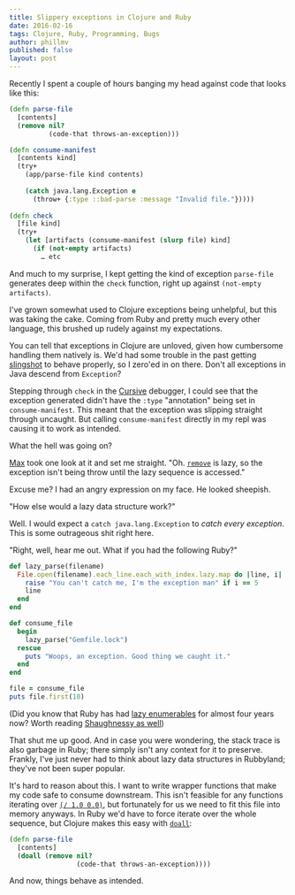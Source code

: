 ```yaml
---
title: Slippery exceptions in Clojure and Ruby
date: 2016-02-16
tags: Clojure, Ruby, Programming, Bugs
author: phillmv
published: false
layout: post
---
```


Recently I spent a couple of hours banging my head against code that looks like this:

```clojure
(defn parse-file
  [contents]
  (remove nil?
          (code-that throws-an-exception)))

(defn consume-manifest
  [contents kind]
  (try+
    (app/parse-file kind contents)    
    
    (catch java.lang.Exception e
      (throw+ {:type ::bad-parse :message "Invalid file."}))))
      
(defn check
  [file kind]
  (try+
    (let [artifacts (consume-manifest (slurp file) kind]
      (if (not-empty artifacts)
        … etc
```

And much to my surprise, I kept getting the kind of exception `parse-file` generates deep within the `check` function, right up against `(not-empty artifacts)`.

I've grown somewhat used to Clojure exceptions being unhelpful, but this was taking the cake. Coming from Ruby and pretty much every other language, this brushed up rudely against my expectations. 

You can tell that exceptions in Clojure are unloved, given how cumbersome handling them natively is. We'd had some trouble in the past getting [slingshot](https://github.com/scgilardi/slingshot) to behave properly, so I zero'ed in on there. Don't all exceptions in Java descend from `Exception`?

Stepping through `check` in the [Cursive](cursive-ide.com) debugger, I could see that the exception generated didn't have the `:type` "annotation" being set in `consume-manifest`. This meant that the exception was slipping straight through uncaught. But calling `consume-manifest` directly in my repl was causing it to work as intended.

What the hell was going on?

[Max](https://twitter.com/mveytsman) took one look at it and set me straight. "Oh. [`remove`](https://clojuredocs.org/clojure.core/remove) is lazy, so the exception isn't being throw until the lazy sequence is accessed."

Excuse me? I had an angry expression on my face. He looked sheepish.

"How else would a lazy data structure work?"

Well. I would expect a `catch java.lang.Exception` to _catch every exception_. This is some outrageous shit right here.

"Right, well, hear me out. What if you had the following Ruby?"


```ruby
def lazy_parse(filename)
  File.open(filename).each_line.each_with_index.lazy.map do |line, i|
    raise "You can't catch me, I'm the exception man" if i == 5
    line
  end
end

def consume_file
  begin
    lazy_parse("Gemfile.lock")
  rescue
    puts "Woops, an exception. Good thing we caught it."
  end
end

file = consume_file
puts file.first(10)
```
    
    

(Did you know that Ruby has had [lazy enumerables](http://railsware.com/blog/2012/03/13/ruby-2-0-enumerablelazy/) for almost four years now? Worth reading [Shaughnessy as well](http://patshaughnessy.net/2013/4/3/ruby-2-0-works-hard-so-you-can-be-lazy))

That shut me up good. And in case you were wondering, the stack trace is also garbage in Ruby; there simply isn't any context for it to preserve. Frankly, I've just never had to think about lazy data structures in Rubbyland; they've not been super popular. 

It's hard to reason about this. I want to write wrapper functions that make my code safe to consume downstream. This isn't feasible for any functions iterating over [`(/ 1.0 0.0)`](http://rosettacode.org/wiki/Infinity#Clojure), but fortunately for us we need to fit this file into memory anyways. In Ruby we'd have to force iterate over the whole sequence, but Clojure makes this easy with [`doall`](https://clojuredocs.org/clojure.core/doall):

```clojure
(defn parse-file
  [contents]
  (doall (remove nil?
                 (code-that throws-an-exception))))
```


And now, things behave as intended.
